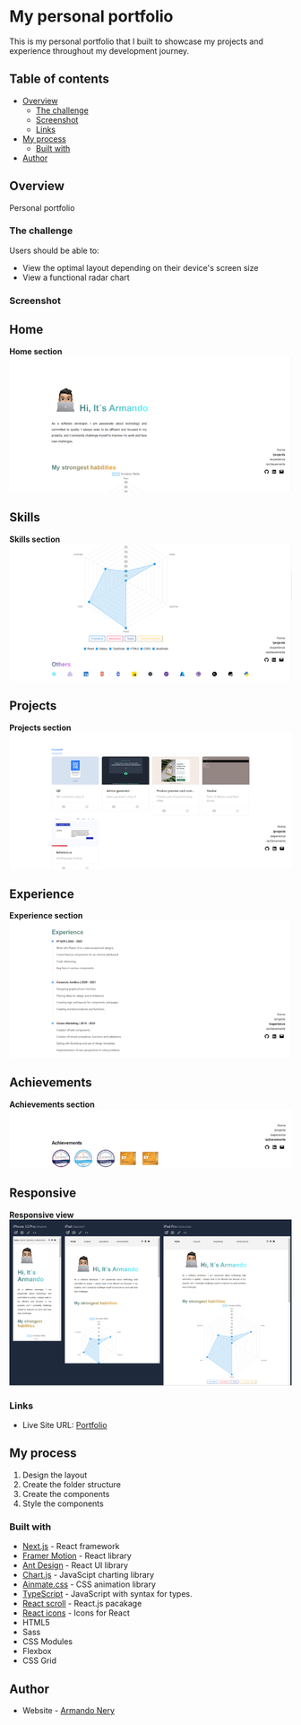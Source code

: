 # My personal portfolio

This is my personal portfolio that I built to showcase my projects and experience throughout my development journey.

## Table of contents

- [Overview](#overview)
  - [The challenge](#the-challenge)
  - [Screenshot](#screenshot)
  - [Links](#links)
- [My process](#my-process)
  - [Built with](#built-with)
- [Author](#author)

## Overview

Personal portfolio

### The challenge

Users should be able to:

- View the optimal layout depending on their device's screen size
- View a functional radar chart

### Screenshot
## Home
**Home section**
![Imagen 1](./src/assets/readme-images/Imagen1.png)

## Skills
**Skills section**
![Imagen 3](./src/assets/readme-images/Imagen3.png)

## Projects
**Projects section**
![Imagen 4](./src/assets/readme-images/Imagen4.png)

## Experience
**Experience section**
![Imagen 5](./src/assets/readme-images/Imagen5.png)

## Achievements
**Achievements section**
![Imagen 6](./src/assets/readme-images/Imagen6.png)

## Responsive
**Responsive view**
![Imagen 7](./src/assets/readme-images/Imagen7.png)


### Links

- Live Site URL: [Portfolio](https://portfolio-armandonery.vercel.app/)

## My process

1. Design the layout
2. Create the folder structure
3. Create the components
4. Style the components

### Built with

- [Next.js](https://nextjs.org/) - React framework
- [Framer Motion](https://www.framer.com/motion/) - React library
- [Ant Design](https://ant.design/) - React UI library 
- [Chart.js](https://www.chartjs.org/) - JavaScipt charting library
- [Ainmate.css](https://animate.style/) - CSS animation library
- [TypeScript](https://www.typescriptlang.org/) - JavaScript with syntax for types.
- [React scroll](https://www.npmjs.com/package/react-scroll) - React.js pacakage
- [React icons](https://react-icons.github.io/react-icons/) - Icons for React
- HTML5
- Sass
- CSS Modules
- Flexbox
- CSS Grid

## Author

- Website - [Armando Nery](https://portfolio-armandonery.vercel.app/)